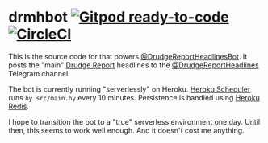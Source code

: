 # drmhbot [![Gitpod ready-to-code](https://img.shields.io/badge/Gitpod-ready--to--code-success?logo=gitpod)](https://gitpod.io/#https://github.com/heyajulia/drmhbot) [![CircleCI](https://circleci.com/gh/heyajulia/drmhbot/tree/main.svg?style=shield&circle-token=8b73167479e8b3d0acd34821add79364f7f1727b)](https://circleci.com/gh/heyajulia/drmhbot/tree/main)

This is the source code for that powers [@DrudgeReportHeadlinesBot][bot]. It
posts the "main" [Drudge Report][drudge] headlines to the
[@DrudgeReportHeadlines][channel] Telegram channel.

The bot is currently running "serverlessly" on Heroku. [Heroku
Scheduler][scheduler] runs `hy src/main.hy` every 10 minutes. Persistence is
handled using [Heroku Redis][redis].

I hope to transition the bot to a "true" serverless environment one day. Until
then, this seems to work well enough. And it doesn't cost me anything.

[bot]: https://t.me/DrudgeReportHeadlinesBot
[drudge]: https://drudgereport.com
[channel]: https://t.me/s/DrudgeReportHeadlines
[scheduler]: https://elements.heroku.com/addons/scheduler
[redis]: https://elements.heroku.com/addons/heroku-redis

